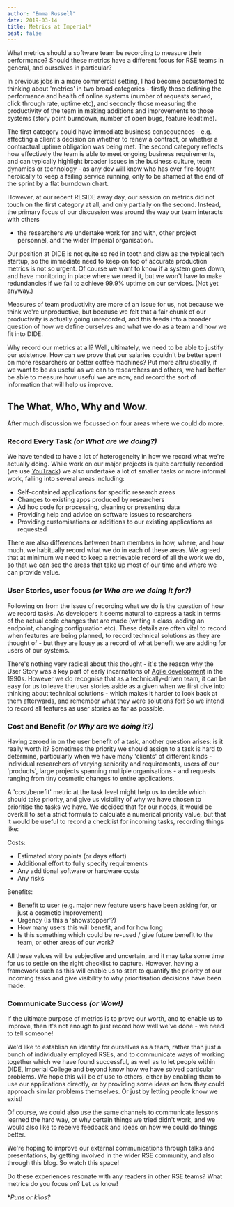 ```yaml
---
author: "Emma Russell"
date: 2019-03-14
title: Metrics at Imperial*
best: false
---
```


What metrics should a software team be recording to measure their performance? Should these metrics have a different 
focus for RSE teams in general, and ourselves in particular? 

In previous jobs in a more commercial setting, I had become accustomed to thinking about 'metrics' in two broad 
categories - firstly those defining the performance and health of online systems (number of requests served, click 
through rate, uptime etc), and secondly those measuring the productivity of the team in making additions and 
improvements to those systems (story point burndown, number of open bugs, feature leadtime). 

The first category could 
have immediate business consequences - e.g. affecting a client's decision on whether to renew a contract, or whether a 
contractual uptime obligation was being met. The second category reflects how effectively the team is able to meet 
ongoing business requirements, and can typically highlight broader issues in the business culture, team dynamics or 
technology - as any dev will know who has ever fire-fought heroically to keep a failing service running, only to be 
shamed at the end of the sprint by a flat burndown chart.

However, at our recent RESIDE away day, our session on metrics did not touch on the first category at all, and only 
partially on the second. Instead, the primary focus of our discussion was around the way our team interacts with others 
- the researchers we undertake work for and with, other project personnel, and the wider Imperial organisation. 

Our position at DIDE is not quite so red in tooth and claw as the typical tech startup, so the immediate need to keep on 
top of accurate production metrics is not so urgent. Of course we want to know if a system goes down, and have 
monitoring in place where we need it, but we won't have to make redundancies if we fail to achieve 99.9% uptime on our 
services. (Not yet anyway.) 

Measures of team productivity are more of an issue for us, not because we think we're unproductive, but because we felt 
that a fair chunk of our productivity is actually going unrecorded, and this feeds into a broader question of how we 
define ourselves and what we do as a team and how we fit into DIDE. 

Why record our metrics at all? Well, ultimately, we need to be able to justify our existence. How can we prove that our 
salaries couldn't be better spent on more researchers or better coffee machines? Put more altruistically, if we want to 
be as useful as we can to researchers and others, we had better be able to measure how useful we are now, and record the 
sort of information that will help us improve.  

## The What, Who, Why and Wow. 

After much discussion we focussed on four areas where we could do more. 

### Record Every Task *(or What are we doing?)*
We have tended to have a lot of heterogeneity in how we record what we're actually doing. While work on our major 
projects is quite carefully recorded (we use [YouTrack](https://www.jetbrains.com/youtrack/)) we also undertake a lot of 
smaller tasks or more informal work, falling into several areas including:

* Self-contained applications for specific research areas
* Changes to existing apps produced by researchers 
* Ad hoc code for processing, cleaning or presenting data
* Providing help and advice on software issues to researchers
* Providing customisations or additions to our existing applications as requested

There are also differences between team members in how, where, and how much, we habitually record what we do in each of
these areas. We agreed 
that at minimum we need to keep a retrievable record of all the work we do, so that we can see the areas that take up 
most of our time and where we can provide value.

### User Stories, user focus *(or Who are we doing it for?)*
Following on from the issue of recording what we do is the question of how we record tasks. As developers it seems 
natural to express a task in terms of the actual code changes that are made (writing a class, adding an endpoint, 
changing configuration etc). These details are often vital to record when features are being planned, to record 
technical solutions as they are thought of - but they are lousy as a record of what benefit we are adding for users of 
our systems. 

There's nothing very radical about this thought - it's the reason why the User Story was a key part of early 
incarnations of [Agile development](https://www.agilealliance.org/glossary/user-stories) in the 1990s. However we do 
recognise that as a technically-driven team, it can be easy for us to leave the user stories aside as a given when we 
first dive into thinking about technical solutions  - which makes it harder to look back at them afterwards, and 
remember what they were solutions for! So we intend to record all features as user stories as far as possible.

### Cost and Benefit *(or Why are we doing it?)*
Having zeroed in on the user benefit of a task, another question arises: is it really worth it? Sometimes the priority 
we should assign to a task is hard to determine, particularly when we have many 'clients' of different kinds - 
individual researchers of varying seniority and requirements, users of our 'products', large projects spanning multiple 
organisations - and requests ranging from tiny cosmetic changes to entire applications. 

A 'cost/benefit' metric at the task level might help us to decide which should take priority, and give us visibility of 
why we have chosen to prioritise the tasks we have. We decided that for our needs, it would be overkill to set a strict 
formula to calculate a numerical priority value, but that it would be useful to record a checklist for incoming tasks, 
recording things like:

Costs: 

* Estimated story points (or days effort)
* Additional effort to fully specify requirements
* Any additional software or hardware costs
* Any risks 

Benefits:

* Benefit to user (e.g. major new feature users have been asking for, or just a cosmetic improvement)
* Urgency (Is this a 'showstopper'?)
* How many users this will benefit, and for how long
* Is this something which could be re-used / give future benefit to the team, or other areas of our work?

All these values will be subjective and uncertain, and it may take some time for us to settle on the right checklist to 
capture. However, having a framework such as this will enable us to start to quantify the priority of our incoming tasks 
and give visibility to why prioritisation decisions have been made. 

### Communicate Success *(or Wow!)*
If the ultimate purpose of metrics is to prove our worth, and to enable us to improve, then it's not enough to just 
record how well we've done - we need to tell someone! 

We'd like to establish an identity for ourselves as a team, rather than just a bunch of individually employed RSEs, 
and to communicate ways of working together which we have found successful, as well as to let people within DIDE, 
Imperial College and beyond know how we have solved particular problems. We hope this will be of use to others, either 
by enabling them to use our applications directly, or by providing some ideas on how they could approach similar 
problems themselves. Or just by letting people know we exist!

Of course, we could also use the same channels to communicate lessons learned the hard way, or why certain things we 
tried didn't work, and we would also like to receive feedback and ideas on how we could do things better. 

We're hoping to improve our external communications through talks and presentations, by getting involved in the wider 
RSE community, and also through this blog. So watch this space!

Do these experiences resonate with any readers in other RSE teams? What metrics do you focus on? Let us know!

**Puns or kilos?*

